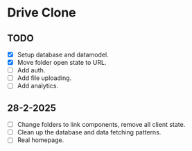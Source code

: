 # Drive Clone

## TODO

- [x] Setup database and datamodel.
- [x] Move folder open state to URL.
- [ ] Add auth.
- [ ] Add file uploading.
- [ ] Add analytics.

## 28-2-2025

- [ ] Change folders to link components, remove all client state.
- [ ] Clean up the database and data fetching patterns.
- [ ] Real homepage.
